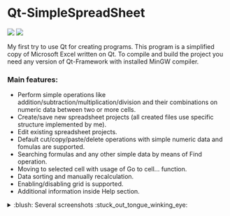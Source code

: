 # Qt-SimpleSpreadSheet

<a alt="Qt-Framework"> <img src="https://img.shields.io/badge/Qt-Framework-red" /> </a>
<a alt="Qt-Framework"> <img src="https://img.shields.io/badge/C%2FC%2B%2B-MinGW-blue" /> </a>

My first try to use Qt for creating programs. This program is a simplified copy of Microsoft Excel written on Qt. To compile and build the project you need any version of Qt-Framework with installed MinGW compiler.

### Main features:
- Perform simple operations like addition/subtraction/multiplication/division and their combinations on numeric data between two or more cells.
- Create/save new spreadsheet projects (all created files use specific structure implemented by me).
- Edit existing spreadsheet projects.
- Default cut/copy/paste/delete operations with simple numeric data and fomulas are supported.
- Searching formulas and any other simple data by means of Find operation.
- Moving to selected cell with usage of Go to cell... function.
- Data sorting and manually recalculation.
- Enabling/disabling grid is supported.
- Additional information inside Help section.

<details>
  <summary>:blush: Several screenshots :stuck_out_tongue_winking_eye:</summary>

  ### Loading Screen
  ![loadingscreen](/Screenshots/Loading%20screen.PNG)
  ### Main window
  ![mainwindow](/Screenshots/MainFeatures/Main%20window.png)
  ### Formula writing
  ![fromulawriting](/Screenshots/MainFeatures/Formula%20writing.png)
  ### Formula calculation
  ![formulacalculation](/Screenshots/MainFeatures/Formula%20calculation.png)
  ### Find operation
  ![find](/Screenshots/MainFeatures/Find%20function.png)
  ### Go to cell operation
  ![gotocell](/Screenshots/MainFeatures/Go%20to%20cell%20function.png)
  
  ***
  
  ## Submenu
  ### File
  ![file](/Screenshots/Submenu/File%20submenu.png)
  ### Edit
  ![edit](/Screenshots/Submenu/Edit%20submenu.png)
  ### Tools
  ![tools](/Screenshots/Submenu/Tools%20submenu.png)
  ### Options
  ![options](/Screenshots/Submenu/Options%20submenu.png)
  ### Help
  ![help](/Screenshots/Submenu/Help%20submenu.png)

</details>
